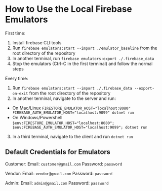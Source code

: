 # How to Use the Local Firebase Emulators

First time:
1. Install firebase CLI tools
2. Run ```firebase emulators:start --import ./emulator_baseline``` from the root directory of the repository
3. In another terminal, run ```firebase emulators:export ./.firebase_data```
4. Stop the emulators (Ctrl-C in the first terminal) and follow the normal steps

Every time:
1. Run ```firebase emulators:start --import ./.firebase_data --export-on-exit``` from the root directory of the repository
2. In another terminal, navigate to the server and run:
  * On Mac/Linux ```FIRESTORE_EMULATOR_HOST="localhost:8080" FIREBASE_AUTH_EMULATOR_HOST="localhost:9099" dotnet run```
  * On Windows/Powershell ```$env:FIRESTORE_EMULATOR_HOST="localhost:8080"; $env:FIREBASE_AUTH_EMULATOR_HOST="localhost:9099"; dotnet run```
3. In a third terminal, navigate to the client and run ```dotnet run```

## Default Credentials for Emulators

Customer:
Email: ```customer@gmail.com```
Password: ```password```

Vendor:
Email: ```vendor@gmail.com```
Password: ```password```

Admin:
Email: ```admin@gmail.com```
Password: ```password```